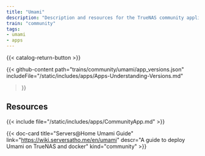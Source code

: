 ```yaml
---
title: "Umami"
description: "Description and resources for the TrueNAS community application called Umami."
train: "community"
tags:
- umami
- apps
---
```


{{< catalog-return-button >}}

{{< github-content 
    path="trains/community/umami/app_versions.json"
	includeFile="/static/includes/apps/Apps-Understanding-Versions.md"
>}}

## Resources

{{< include file="/static/includes/apps/CommunityApp.md" >}}

<!-- {{< include file="/static/includes/apps/CommunityPleaseExpand.md" >}} -->

<div class="docs-sections">

{{< doc-card title="Servers@Home Umami Guide" link="https://wiki.serversatho.me/en/umami" descr="A guide to deploy Umami on TrueNAS and docker" kind="community" >}}

</div>
